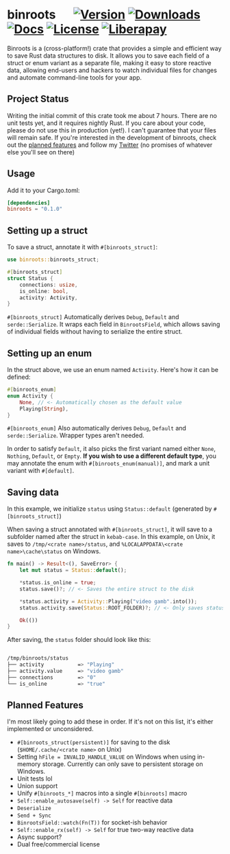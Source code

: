 # binroots &emsp; [![Version]][crate] [![Downloads]][crate] [![Docs]][docs.rs] [![License]][apache] [![Liberapay]][payurl]

[Version]: https://img.shields.io/crates/v/binroots
[crate]: https://crates.io/crates/binroots
[Downloads]: https://img.shields.io/crates/d/binroots
[Docs]: https://img.shields.io/badge/docs.rs-d2991d?&logo=docs.rs
[docs.rs]: https://docs.rs/binroots
[License]: https://img.shields.io/crates/l/binroots
[apache]: https://www.apache.org/licenses/LICENSE-2.0
[Liberapay]: https://img.shields.io/liberapay/patrons/reebcw
[payurl]: https://liberapay.com/reebcw/

Binroots is a (cross-platform!) crate that provides a simple and efficient way to save Rust data structures to disk. It allows you to save each field of a struct or enum variant as a separate file, making it easy to store reactive data, allowing end-users and hackers to watch individual files for changes and automate command-line tools for your app.

## Project Status
Writing the initial commit of this crate took me about 7 hours. There are no unit tests yet, and it requires nightly Rust. If you care about your code, please do not use this in production (yet!). I can't guarantee that your files will remain safe. If you're interested in the development of binroots, check out the [planned features](#planned-features) and follow my [Twitter](https://twitter.com/carterisonline/) (no promises of whatever else you'll see on there)

## Usage

Add it to your Cargo.toml:

```toml
[dependencies]
binroots = "0.1.0"
```

## Setting up a struct

To save a struct, annotate it with `#[binroots_struct]`:

```rust
use binroots::binroots_struct;

#[binroots_struct]
struct Status {
    connections: usize,
    is_online: bool,
    activity: Activity,
}
```

`#[binroots_struct]` Automatically derives `Debug`, `Default` and `serde::Serialize`. It wraps each field in `BinrootsField`, which allows saving of individual fields without having to serialize the entire struct.

## Setting up an enum

In the struct above, we use an enum named `Activity`. Here's how it can be defined:
```rust
#[binroots_enum]
enum Activity {
    None, // <- Automatically chosen as the default value
    Playing(String),
}
```

`#[binroots_enum]` Also automatically derives `Debug`, `Default` and `serde::Serialize`. Wrapper types aren't needed.

In order to satisfy `Default`, it also picks the first variant named either `None`, `Nothing`, `Default`, or `Empty`. **If you wish to use a different default type**, you may annotate the enum with `#[binroots_enum(manual)]`, and mark a unit variant with `#[default]`.


## Saving data

In this example, we initialize `status` using `Status::default` (generated by `#[binroots_struct]`)

When saving a struct annotated with `#[binroots_struct]`, it will save to a subfolder named after the struct in `kebab-case`. In this example, on Unix, it saves to `/tmp/<crate name>/status`, and `%LOCALAPPDATA\<crate name>\cache\status` on Windows.

```rust
fn main() -> Result<(), SaveError> {
    let mut status = Status::default();

    *status.is_online = true;
    status.save()?; // <- Saves the entire struct to the disk

    *status.activity = Activity::Playing("video gamb".into());
    status.activity.save(Status::ROOT_FOLDER)?; // <- Only saves status.activity to the disk

    Ok(())
}
```

After saving, the `status` folder should look like this:

```bash

/tmp/binroots/status
├── activity           => "Playing"
├── activity.value     => "video gamb"
├── connections        => "0"
└── is_online          => "true"
```

<h2 id="planned-features"> Planned Features </h2>

I'm most likely going to add these in order. If it's not on this list, it's either implemented or unconsidered.
- `#[binroots_struct(persistent)]` for saving to the disk (`$HOME/.cache/<crate name>` on Unix)
- Setting `hFile = INVALID_HANDLE_VALUE` on Windows when using in-memory storage. Currently can only save to persistent storage on Windows.
- Unit tests lol
- Union support
- Unify `#[binroots_*]` macros into a single `#[binroots]` macro
- `Self::enable_autosave(self) -> Self` for reactive data
- `Deserialize`
- `Send + Sync`
- `BinrootsField::watch(Fn(T))` for socket-ish behavior
- `Self::enable_rx(self) -> Self` for true two-way reactive data
- Async support?
- Dual free/commercial license